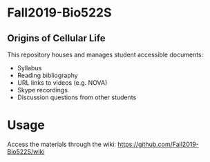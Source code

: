 # Fall2019-Bio522S

## Origins of Cellular Life
This repository houses and manages student accessible documents:
* Syllabus
* Reading bibliography
* URL links to videos (e.g. NOVA)
* Skype recordings
* Discussion questions from other students

# Usage
Access the materials through the wiki: https://github.com/Fall2019-Bio522S/wiki
